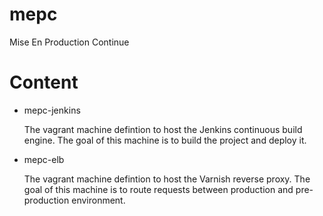 mepc
====

Mise En Production Continue

Content
=======

- mepc-jenkins

  The vagrant machine defintion to host the Jenkins continuous build engine. The goal of this machine is to build the project and deploy it.

- mepc-elb

  The vagrant machine defintion to host the Varnish reverse proxy. The goal of this machine is to route requests between production and pre-production environment.
